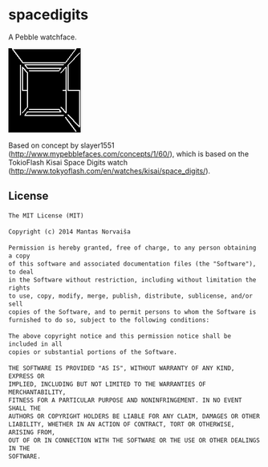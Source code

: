 spacedigits
===========

A Pebble watchface.

![Screenshot](https://github.com/mntnorv/spacedigits/raw/master/screens/01.png)

Based on concept by slayer1551 (http://www.mypebblefaces.com/concepts/1/60/),
which is based on the TokioFlash Kisai Space Digits watch
(http://www.tokyoflash.com/en/watches/kisai/space_digits/).


License
-------

```
The MIT License (MIT)

Copyright (c) 2014 Mantas Norvaiša

Permission is hereby granted, free of charge, to any person obtaining a copy
of this software and associated documentation files (the "Software"), to deal
in the Software without restriction, including without limitation the rights
to use, copy, modify, merge, publish, distribute, sublicense, and/or sell
copies of the Software, and to permit persons to whom the Software is
furnished to do so, subject to the following conditions:

The above copyright notice and this permission notice shall be included in all
copies or substantial portions of the Software.

THE SOFTWARE IS PROVIDED "AS IS", WITHOUT WARRANTY OF ANY KIND, EXPRESS OR
IMPLIED, INCLUDING BUT NOT LIMITED TO THE WARRANTIES OF MERCHANTABILITY,
FITNESS FOR A PARTICULAR PURPOSE AND NONINFRINGEMENT. IN NO EVENT SHALL THE
AUTHORS OR COPYRIGHT HOLDERS BE LIABLE FOR ANY CLAIM, DAMAGES OR OTHER
LIABILITY, WHETHER IN AN ACTION OF CONTRACT, TORT OR OTHERWISE, ARISING FROM,
OUT OF OR IN CONNECTION WITH THE SOFTWARE OR THE USE OR OTHER DEALINGS IN THE
SOFTWARE.
```
